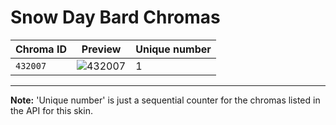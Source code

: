 # Snow Day Bard Chromas

| Chroma ID | Preview | Unique number |
|---|---|---|
| `432007` | ![432007](https://raw.communitydragon.org/latest/plugins/rcp-be-lol-game-data/global/default/v1/champion-chroma-images/432/432007.png) | 1 |

---

**Note:** 'Unique number' is just a sequential counter for the chromas listed in the API for this skin.